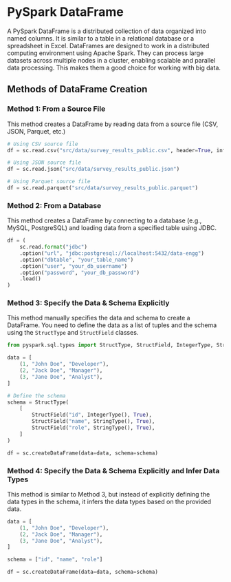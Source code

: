 # PySpark DataFrame


A PySpark DataFrame is a distributed collection of data organized into named columns. It is similar to a table in a relational database or a spreadsheet in Excel. DataFrames are designed to work in a distributed computing environment using Apache Spark. They can process large datasets across multiple nodes in a cluster, enabling scalable and parallel data processing. This makes them a good choice for working with big data.

## Methods of DataFrame Creation

### Method 1: From a Source File

This method creates a DataFrame by reading data from a source file (CSV, JSON, Parquet, etc.)

```python
# Using CSV source file
df = sc.read.csv("src/data/survey_results_public.csv", header=True, inferSchema=True)

# Using JSON source file
df = sc.read.json("src/data/survey_results_public.json")

# Using Parquet source file
df = sc.read.parquet("src/data/survey_results_public.parquet")

```

### Method 2: From a Database

This method creates a DataFrame by connecting to a database (e.g., MySQL, PostgreSQL) and loading data from a specified table using JDBC.

```python
df = (
    sc.read.format("jdbc")
    .option("url", "jdbc:postgresql://localhost:5432/data-engg")
    .option("dbtable", "your_table_name")
    .option("user", "your_db_username")
    .option("password", "your_db_password")
    .load()
)
```

### Method 3: Specify the Data & Schema Explicitly

This method manually specifies the data and schema to create a DataFrame. You need to define the data as a list of tuples and the schema using the `StructType` and `StructField` classes.

```python
from pyspark.sql.types import StructType, StructField, IntegerType, StringType

data = [
    (1, "John Doe", "Developer"),
    (2, "Jack Doe", "Manager"),
    (3, "Jane Doe", "Analyst"),
]

# Define the schema
schema = StructType(
    [
        StructField("id", IntegerType(), True),
        StructField("name", StringType(), True),
        StructField("role", StringType(), True),
    ]
)

df = sc.createDataFrame(data=data, schema=schema)

```

### Method 4: Specify the Data & Schema Explicitly and Infer Data Types

This method is similar to Method 3, but instead of explicitly defining the data types in the schema, it infers the data types based on the provided data.

```python
data = [
    (1, "John Doe", "Developer"),
    (2, "Jack Doe", "Manager"),
    (3, "Jane Doe", "Analyst"),
]

schema = ["id", "name", "role"]

df = sc.createDataFrame(data=data, schema=schema)
```
